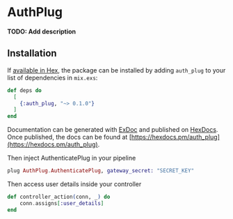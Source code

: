 # AuthPlug

**TODO: Add description**

## Installation

If [available in Hex](https://hex.pm/docs/publish), the package can be installed
by adding `auth_plug` to your list of dependencies in `mix.exs`:

```elixir
def deps do
  [
    {:auth_plug, "~> 0.1.0"}
  ]
end
```

Documentation can be generated with [ExDoc](https://github.com/elixir-lang/ex_doc)
and published on [HexDocs](https://hexdocs.pm). Once published, the docs can
be found at [https://hexdocs.pm/auth_plug](https://hexdocs.pm/auth_plug).

Then inject AuthenticatePlug in your pipeline

```elixir
plug AuthPlug.AuthenticatePlug, gateway_secret: "SECRET_KEY"
```

Then access user details inside your controller

```elixir
def controller_action(conn, _) do
    conn.assigns[:user_details]
end
```
